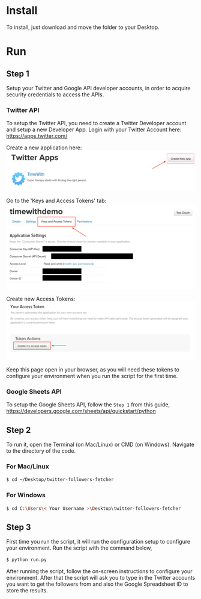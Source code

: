 # Install
To install, just download and move the folder to your Desktop.

# Run
## Step 1
Setup your Twitter and Google API developer accounts, in order to acquire security credentials to access the APIs.
### Twitter API
To setup the Twitter API, you need to create a Twitter Developer account and setup a new Developer App.
Login with your Twitter Account here: https://apps.twitter.com/

Create a new application here:
![alt-text](https://github.com/TimeWith/twitter-followers-fetcher/raw/master/assets/twitter_step_1.png)

Go to the 'Keys and Access Tokens' tab:
![alt-text](https://github.com/TimeWith/twitter-followers-fetcher/raw/master/assets/twitter_step_2.png)

Create new Access Tokens:
![alt-text](https://github.com/TimeWith/twitter-followers-fetcher/raw/master/assets/twitter_step_3.png)

Keep this page open in your browser, as you will need these tokens to configure your environment when you run the script for the first time.

### Google Sheets API
To setup the Google Sheets API, follow the `Step 1` from this guide, https://developers.google.com/sheets/api/quickstart/python

## Step 2
To run it, open the Terminal (on Mac/Linux) or CMD (on Windows). Navigate to the directory of the code.
### For Mac/Linux
```bash
$ cd ~/Desktop/twitter-followers-fetcher
```
### For Windows
```bash
$ cd C:\Users\< Your Username >\Desktop\twitter-followers-fetcher
```

## Step 3
First time you run the script, it will run the configuration setup to configure your environment. Run the script with the command below,
```bash
$ python run.py
```
After running the script, follow the on-screen instructions to configure your environment. After that the script will ask you to type in the Twitter accounts you want to get the followers from and also the Google Spreadsheet ID to store the results.
